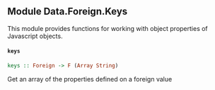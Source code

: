 ## Module Data.Foreign.Keys

This module provides functions for working with object properties
of Javascript objects.

#### `keys`

``` purescript
keys :: Foreign -> F (Array String)
```

Get an array of the properties defined on a foreign value


